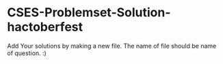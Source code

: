 # CSES-Problemset-Solution-hactoberfest
Add Your solutions by making a new file. The name of file should be name of question. :)

